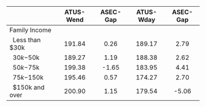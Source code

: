 
|                      |    ATUS-Wend |     ASEC-Gap |    ATUS-Wday |     ASEC-Gap |
| -------------------- | :----------: | :----------: | :----------: | :----------: |
| Family Income        |              |              |              |              |
| &nbsp;&nbsp;Less than $30k |       191.84 |         0.26 |       189.17 |         2.79 |
| &nbsp;&nbsp;$30k-$50k |       189.27 |         1.19 |       188.38 |         2.62 |
| &nbsp;&nbsp;$50k-$75k |       199.38 |        -1.65 |       183.95 |         4.41 |
| &nbsp;&nbsp;$75k-$150k |       195.46 |         0.57 |       174.27 |         2.70 |
| &nbsp;&nbsp;$150k and over |       200.90 |         1.15 |       179.54 |        -5.06 |

